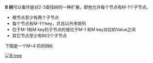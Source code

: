 **B 树**可以看作是对2-3查找树的一种扩展，即他允许每个节点有M-1个子节点。

* 根节点至少有两个子节点
* 每个节点有M-1个key，并且以升序排列
* 位于M-1和M key的子节点的值位于M-1 和M key对应的Value之间
* 其它节点至少有M/2个子节点

下图是一个M=4 阶的B树:

[![](https://images0.cnblogs.com/blog/94031/201403/290047064066682.png "B tree")](https://images0.cnblogs.com/blog/94031/201403/290047034539184.png)

